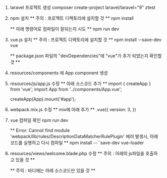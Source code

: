 1. laravel 프로젝트 생성
    composer create-project laravel/laravel="9" ztest

2. npm 설치
    ** 주의 : 프로젝트 디렉토리에 설치할 것 **
    npm install

    ** 아래 명령어로 컴파일이 잘되는지 시도 **
    npm run dev
    
3. vue.js 설치
    ** 주의 : 프로젝트 디렉토리에 설치할 것 **
    npm install --save-dev vue

    ** package.json 파일의 "devDependencies"에 "vue"가 추가 되었는지 확인할 것 **

4. resources/components 에 App component 생성

5. resources/js/app.js 수정
    ** 아래 소스코드 추가 **
    import { createApp } from 'vue';
    import App from '../components/App.vue';

    createApp(App).mount('#app');

6. webpack.mix.js 수정
    ** mix에 아래 추가 **
    .vue({
        version: 3,
    })

7. vue 컴파일 확인
    npm run dev

    ** Error: Cannot find module 'webpack/lib/rules/DescriptionDataMatcherRulePlugin' 에러 발생시, 아래 코드를 실행하고 다시 컴파일 ** 
    npm install --``save-dev vue-loader

8. resources/views/welcome.blade.php 수정
    ** 주의 : 아래의 js파일을 호출하고 있을 것 **
    <script src="{{ asset('js/app.js')}}" defer></script> 

    ** 주의 : 바디에는 아래 소스코드만 있을 것 **
    <div id="app"></div>
